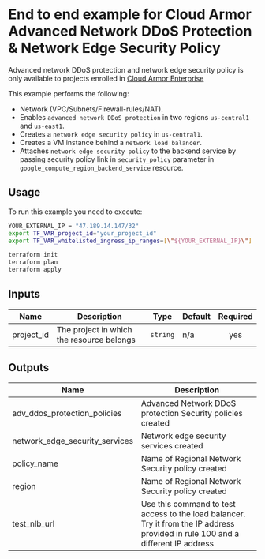 # End to end example for Cloud Armor Advanced Network DDoS Protection & Network Edge Security Policy

Advanced network DDoS protection and network edge security policy is only available to projects enrolled in [Cloud Armor Enterprise](https://cloud.google.com/armor/docs/armor-enterprise-overview)

This example performs the following:
- Network (VPC/Subnets/Firewall-rules/NAT).
- Enables `advanced network DDoS protection` in two regions `us-central1` and `us-east1`.
- Creates a `network edge security policy` in `us-central1`.
- Creates a VM instance behind a `network load balancer`.
- Attaches `network edge security policy` to the backend service by passing security policy link in `security_policy` parameter in `google_compute_region_backend_service` resource.

## Usage

To run this example you need to execute:

```bash
YOUR_EXTERNAL_IP = "47.189.14.147/32"
export TF_VAR_project_id="your_project_id"
export TF_VAR_whitelisted_ingress_ip_ranges=[\"${YOUR_EXTERNAL_IP}\"]
```

```bash
terraform init
terraform plan
terraform apply
```

<!-- BEGINNING OF PRE-COMMIT-TERRAFORM DOCS HOOK -->
## Inputs

| Name | Description | Type | Default | Required |
|------|-------------|------|---------|:--------:|
| project\_id | The project in which the resource belongs | `string` | n/a | yes |

## Outputs

| Name | Description |
|------|-------------|
| adv\_ddos\_protection\_policies | Advanced Network DDoS protection Security policies created |
| network\_edge\_security\_services | Network edge security services created |
| policy\_name | Name of Regional Network Security policy created |
| region | Name of Regional Network Security policy created |
| test\_nlb\_url | Use this command to test access to the load balancer. Try it from the IP address provided in rule 100 and a different IP address |

<!-- END OF PRE-COMMIT-TERRAFORM DOCS HOOK -->
